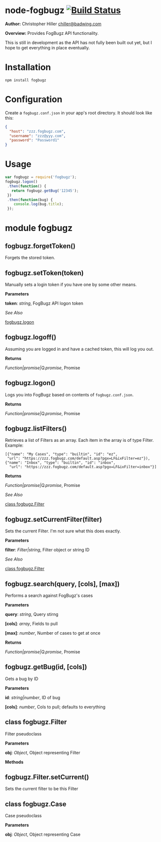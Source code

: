 node-fogbugz [![Build Status](https://travis-ci.org/boneskull/node-fogbugz.png?branch=master)](https://travis-ci.org/boneskull/node-fogbugz)
============
**Author:** Christopher Hiller <chiller@badwing.com>

**Overview:** Provides FogBugz API functionality.

This is still in development as the API has not fully been built out yet, but
I hope to get everything in place eventually.

Installation
============
```
npm install fogbugz
```

Configuration
=============
Create a `fogbugz.conf.json` in your app's root directory.  It should look like this:

```json
{
  "host": "zzz.fogbugz.com",
  "username": "zzz@yyy.com",
  "password": "Password1"
}
```

Usage
=====
```javascript
var fogbugz = require('fogbugz');
fogbugz.logon()
 .then(function() {
   return fogbugz.getBug('12345');
 })
 .then(function(bug) {
    console.log(bug.title);
 });
```

module fogbugz
==============
fogbugz.forgetToken()
---------------------
Forgets the stored token.

fogbugz.setToken(token)
-----------------------
Manually sets a login token if you have one by some other means.

**Parameters**

**token**:  *string*,  FogBugz API logon token

*See Also*

[fogbugz.logon](#fogbugzlogon)

fogbugz.logoff()
----------------
Assuming you are logged in and have a cached token, this will log you out.

**Returns**

*Function|promise|Q.promise*,  Promise

fogbugz.logon()
---------------
Logs you into FogBugz based on contents of `fogbugz.conf.json`.

**Returns**

*Function|promise|Q.promise*,  Promise

fogbugz.listFilters()
---------------------
Retrieves a list of Filters as an array.  Each item in the array is of type Filter.  Example:
   ```
   [{"name": "My Cases", "type": "builtin", "id": "ez",
    "url": "https://zzz.fogbugz.com/default.asp?pgx=LF&ixFilter=ez"}),
   {"name": "Inbox", "type": "builtin", "id": "inbox",
     "url": "https://zzz.fogbugz.com/default.asp?pgx=LF&ixFilter=inbox"}]
   ```

**Returns**

*Function|promise|Q.promise*,  Promise

*See Also*

[class fogbugz.Filter](#class-fogbugzfilter)

fogbugz.setCurrentFilter(filter)
--------------------------------
Sets the current Filter. I'm not sure what this does exactly.

**Parameters**

**filter**:  *Filter|string*,  Filter object or string ID

*See Also*

[class fogbugz.Filter](#class-fogbugzfilter)

fogbugz.search(query, \[cols\], \[max\])
----------------------------------------
Performs a search against FogBugz's cases

**Parameters**

**query**:  *string*,  Query stirng

**[cols]**:  *array*,  Fields to pull

**[max]**:  *number*,  Number of cases to get at once

**Returns**

*Function|promise|Q.promise*,  Promise

fogbugz.getBug(id, \[cols\])
----------------------------
Gets a bug by ID

**Parameters**

**id**:  *string|number*,  ID of bug

**[cols]**:  *number*,  Cols to pull; defaults to everything

class fogbugz.Filter
--------------------
Filter pseudoclass

**Parameters**

**obj**:  *Object*,  Object representing Filter

**Methods**

fogbugz.Filter.setCurrent()
---------------------------
Sets the current filter to be this Filter

class fogbugz.Case
------------------
Case pseudoclass

**Parameters**

**obj**:  *Object*,  Object representing Case

